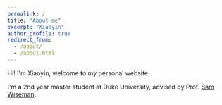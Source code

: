 ```yaml
---
permalink: /
title: "About me"
excerpt: "Xiaoyin"
author_profile: true
redirect_from: 
  - /about/
  - /about.html
---
```


Hi! I'm Xiaoyin, welcome to my personal website.

I'm a 2nd year master student at Duke University, advised by Prof. [Sam Wiseman](https://swiseman.github.io/).

<!-- A data-driven personal website
====== -->
